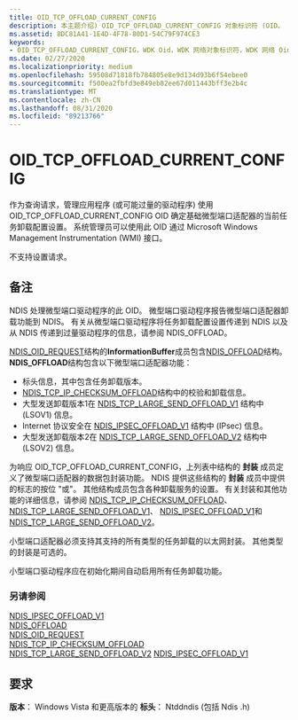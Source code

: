 ```yaml
---
title: OID_TCP_OFFLOAD_CURRENT_CONFIG
description: 本主题介绍) OID_TCP_OFFLOAD_CURRENT_CONFIG 对象标识符 (OID。
ms.assetid: 8DC81A41-1E4D-4F78-80D1-54C79F974CE3
keywords:
- OID_TCP_OFFLOAD_CURRENT_CONFIG，WDK Oid，WDK 网络对象标识符，WDK 网络 Oid
ms.date: 02/27/2020
ms.localizationpriority: medium
ms.openlocfilehash: 59508d71818fb784805e8e9d134d93b6f54ebee0
ms.sourcegitcommit: f500ea2fbfd3e849eb82ee67d011443bff3e2b4c
ms.translationtype: MT
ms.contentlocale: zh-CN
ms.lasthandoff: 08/31/2020
ms.locfileid: "89213766"
---
```

# <a name="oid_tcp_offload_current_config"></a>OID_TCP_OFFLOAD_CURRENT_CONFIG

作为查询请求，管理应用程序 (或可能过量的驱动程序) 使用 OID_TCP_OFFLOAD_CURRENT_CONFIG OID 确定基础微型端口适配器的当前任务卸载配置设置。 系统管理员可以使用此 OID 通过 Microsoft Windows Management Instrumentation (WMI) 接口。

不支持设置请求。

## <a name="remarks"></a>备注

NDIS 处理微型端口驱动程序的此 OID。 微型端口驱动程序报告微型端口适配器卸载功能到 NDIS。 有关从微型端口驱动程序将任务卸载配置设置传递到 NDIS 以及从 NDIS 传递到过量驱动程序的信息，请参阅 NDIS_OFFLOAD。

[NDIS_OID_REQUEST](/windows-hardware/drivers/ddi/ndis/ns-ndis-_ndis_oid_request)结构的**InformationBuffer**成员包含[NDIS_OFFLOAD](/windows-hardware/drivers/ddi/ntddndis/ns-ntddndis-_ndis_offload)结构。 **NDIS_OFFLOAD**结构包含以下微型端口适配器功能：

- 标头信息，其中包含任务卸载版本。
- [NDIS_TCP_IP_CHECKSUM_OFFLOAD](/windows-hardware/drivers/ddi/ntddndis/ns-ntddndis-_ndis_tcp_ip_checksum_offload)结构中的校验和卸载信息。
- 大型发送卸载版本1在 [NDIS_TCP_LARGE_SEND_OFFLOAD_V1](/windows-hardware/drivers/ddi/ntddndis/ns-ntddndis-_ndis_tcp_large_send_offload_v1) 结构中 (LSOV1) 信息。
- Internet 协议安全在 [NDIS_IPSEC_OFFLOAD_V1](/windows-hardware/drivers/ddi/ntddndis/ns-ntddndis-_ndis_ipsec_offload_v1) 结构中 (IPsec) 信息。
- 大型发送卸载版本2在 [NDIS_TCP_LARGE_SEND_OFFLOAD_V2](/windows-hardware/drivers/ddi/ntddndis/ns-ntddndis-_ndis_tcp_large_send_offload_v2) 结构中 (LSOV2) 信息。

为响应 OID_TCP_OFFLOAD_CURRENT_CONFIG，上列表中结构的 **封装** 成员定义了微型端口适配器的数据包封装功能。 NDIS 提供这些结构的 **封装** 成员中提供的标志的按位 "或"。 其他结构成员包含各种卸载服务的设置。 有关封装和其他功能的详细信息，请参阅 [NDIS_TCP_IP_CHECKSUM_OFFLOAD](/windows-hardware/drivers/ddi/ntddndis/ns-ntddndis-_ndis_tcp_ip_checksum_offload)、 [NDIS_TCP_LARGE_SEND_OFFLOAD_V1](/windows-hardware/drivers/ddi/ntddndis/ns-ntddndis-_ndis_tcp_large_send_offload_v1)、 [NDIS_IPSEC_OFFLOAD_V1](/windows-hardware/drivers/ddi/ntddndis/ns-ntddndis-_ndis_ipsec_offload_v1)和 [NDIS_TCP_LARGE_SEND_OFFLOAD_V2](/windows-hardware/drivers/ddi/ntddndis/ns-ntddndis-_ndis_tcp_large_send_offload_v2)。

小型端口适配器必须支持其支持的所有类型的任务卸载的以太网封装。 其他类型的封装是可选的。

小型端口驱动程序应在初始化期间自动启用所有任务卸载功能。

### <a name="see-also"></a>另请参阅

[NDIS_IPSEC_OFFLOAD_V1](/windows-hardware/drivers/ddi/ntddndis/ns-ntddndis-_ndis_ipsec_offload_v1)  
[NDIS_OFFLOAD](/windows-hardware/drivers/ddi/ntddndis/ns-ntddndis-_ndis_offload)  
[NDIS_OID_REQUEST](/windows-hardware/drivers/ddi/ndis/ns-ndis-_ndis_oid_request)  
[NDIS_TCP_IP_CHECKSUM_OFFLOAD](/windows-hardware/drivers/ddi/ntddndis/ns-ntddndis-_ndis_tcp_ip_checksum_offload)  
[NDIS_TCP_LARGE_SEND_OFFLOAD_V2](/windows-hardware/drivers/ddi/ntddndis/ns-ntddndis-_ndis_tcp_large_send_offload_v2) 
[NDIS_IPSEC_OFFLOAD_V1](/windows-hardware/drivers/ddi/ntddndis/ns-ntddndis-_ndis_ipsec_offload_v1)  

## <a name="requirements"></a>要求

**版本**： Windows Vista 和更高版本的 **标头**： Ntddndis (包括 Ndis .h) 